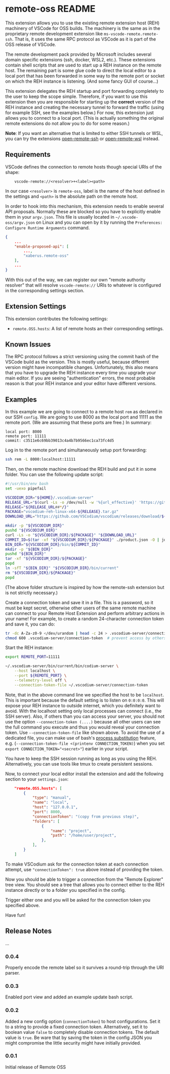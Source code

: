 # remote-oss README

This extension allows you to use the existing remote extension host (REH) machinery of
VSCode for OSS builds. The machinery is the same as in the proprietary remote development
extension like `ms-vscode-remote.remote-ssh`. That is, it uses the same RPC protocol as VSCode
as it is part of the OSS release of VSCode.


The remote development pack provided by Microsoft includes several domain specific extensions
(ssh, docker, WSL2, etc.). These extensions contain shell scripts that are used to start up
a REH instance on the remote host. The remaining part is some glue code to direct the local editor
to a local port that has been forwarded in some way to the remote port or socket on which the REH
instance is listening. (And some fancy GUI of course...)

This extension delegates the REH startup and port forwarding completely to the user to keep the
scope simple. Therefore, if you want to use this extension then you are responsible for starting
up the **correct** version of the REH instance and creating the necessary tunnel to forward the
traffic (using for example SSH, see the examples below.) For now, this extension just allows you
to connect to a local port. (This is actually something the original remote extensions do not
allow you to do for some reason.)

**Note**: If you want an alternative that is limited to either SSH tunnels or WSL, you can try the extensions [open-remote-ssh](https://open-vsx.org/extension/jeanp413/open-remote-ssh) or [open-remote-wsl](https://open-vsx.org/extension/jeanp413/open-remote-wsl) instead.

## Requirements

VSCode defines the connection to remote hosts though special URIs of the shape:
```
    vscode-remote://<resolver>+<label><path>
```
In our case `<resolver>` is `remote-oss`, label is the name of the host defined in the settings
and `<path>` is the absolute path on the remote host.

In order to hook into this mechanism, this extension needs to enable several API proposals.
Normally these are blocked so you have to explicitly enable them in your `argv.json`. This
file is usually located in `~/.vscode-oss/argv.json` on Linux and you can  open by it by
running the `Preferences: Configure Runtime Arguments` command.


```json
{
    ...
    "enable-proposed-api": [
        ...,
        "xaberus.remote-oss"
    ],
    ...
}
```

With this out of the way, we can register our own "remote authority resolver" that will resolve
`vscode-remote://` URIs to whatever is configured in the corresponding settings section.

## Extension Settings

This extension contributes the following settings:

* `remote.OSS.hosts`: A list of remote hosts an their corresponding settings.

## Known Issues

The RPC protocol follows a strict versioning using the commit hash of the VSCode build as the version.
This is mostly useful, because different version might have incompatible changes. Unfortunately,
this also means that you have to upgrade the REH instance every time you upgrade your main editor.
If you are seeing "authentication" errors, the most probable reason is that your REH instance and
your editor have different versions.

## Examples

In this example we are going to connect to a remote host `rem` as declared in our SSH `config`.
We are going to use 8000 as the local port and 11111 as the remote port. (We are assuming that these ports are free.) In summary:

```
local port: 8000
remote port: 11111
commit: c3511e6c69bb39013c4a4b7b9566ec1ca73fc4d5
```

Log in to the remote port and simultaneously setup port forwarding:

```bash
ssh rem -L 8000:localhost:11111
```

Then, on the remote machine download the REH build and put it in some folder. You can use the following update script:

```bash
#!/usr/bin/env bash
set -uexo pipefail

VSCODIUM_DIR="${HOME}/.vscodium-server"
RELEASE_URL="$(curl -Ls -o /dev/null -w '%{url_effective}' 'https://github.com/VSCodium/vscodium/releases/latest')"
RELEASE="${RELEASE_URL##*/}"
PACKAGE="vscodium-reh-linux-x64-${RELEASE}.tar.gz"
DOWNLOAD_URL="https://github.com/VSCodium/vscodium/releases/download/${RELEASE}/${PACKAGE}"

mkdir -p "${VSCODIUM_DIR}"
pushd "${VSCODIUM_DIR}"
curl -Ls -o "${VSCODIUM_DIR}/${PACKAGE}" "${DOWNLOAD_URL}"
COMMIT_ID=$(tar -xf "${VSCODIUM_DIR}/${PACKAGE}" ./product.json -O | jq ".commit" -r)
BIN_DIR="${VSCODIUM_DIR}/bin/${COMMIT_ID}"
mkdir -p "${BIN_DIR}"
pushd "${BIN_DIR}"
tar -xf "${VSCODIUM_DIR}/${PACKAGE}"
popd
ln -sfT "${BIN_DIR}" "${VSCODIUM_DIR}/bin/current"
rm "${VSCODIUM_DIR}/${PACKAGE}"
popd
```

(The above folder structure is inspired by how the remote-ssh extension but is not strictly necessary.)

Create a connection token and save it in a file. This is a password, so it must be kept secret, otherwise other
users of the same remote machine can connect to your Remote Host Extension and perform arbitrary actions in
your name! For example, to create a random 24-character connection token and save it, you can do:

```bash
tr -dc A-Za-z0-9 </dev/urandom | head -c 24 > .vscodium-server/connection-token
chmod 600 .vscodium-server/connection-token  # prevent access by others!
```

Start the REH instance:

```bash
export REMOTE_PORT=11111

~/.vscodium-server/bin/current/bin/codium-server \
    --host localhost \
    --port ${REMOTE_PORT} \
    --telemetry-level off \
    --connection-token-file ~/.vscodium-server/connection-token
```

Note, that in the above command line we specified the host to be `localhost`. This is important
because the default setting is to listen on `0:0:0:0`. This will expose your REH instance to
outside internet, which you definitely want to avoid. With the localhost setting only local
processes can connect (i.e., the SSH server). Also, if others than you can access your server,
you should not use the option `--connection-token (....)` because all other users can see the
full command you execute and thus you would reveal your connection token. Use 
`--connection-token-file` like shown above. To avoid the use of a dedicated file, you can 
make use of bash's [process substitution](https://tldp.org/LDP/abs/html/process-sub.html)
feature, e.g. (`--connection-token-file <(printenv CONNECTION_TOKEN)`) when you set 
`export CONNECTION_TOKEN="<secret>"`) earlier in your script.

You have to keep the SSH session running as long as you using the REH. Alternatively, you can use
tools like tmux to create persistent sessions.

Now, to connect your local editor install the extension and add the following section to your `settings.json`:

```json
    "remote.OSS.hosts": [
        {
            "type": "manual",
            "name": "local",
            "host": "127.0.0.1",
            "port": 8000,
            "connectionToken": "(copy from previous step)",
            "folders": [
                {
                    "name": "project",
                    "path": "/home/user/project",
                },
            ],
        }
    ]
```

To make VSCodium ask for the connection token at each connection attempt, use `"connectionToken": true` above instead of providing the token.

Now you should be able to trigger a connection from the "Remote Explorer" tree view. You should see a tree that allows you to connect either to the REH instance directly or to a folder you specified in the config.

Trigger either one and you will be asked for the connection token you specified above.

Have fun!

## Release Notes

...

### 0.0.4
Properly encode the remote label so it survives a round-trip through the URI parser.

### 0.0.3
Enabled port view and added an example update bash script.

### 0.0.2

Added a new config option (`connectionToken`) to host configurations.
Set it to a string to provide a fixed connection token. Alternatively,
set it to boolean value `false` to completely disable connection tokens.
The default value is `true`. Be ware that by saving the token in the
config JSON you might compromise the little security might have initially
provided.

### 0.0.1

Initial release of Remote OSS
